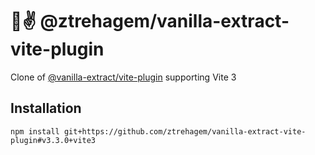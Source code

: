 # 🧁✌️ @ztrehagem/vanilla-extract-vite-plugin

Clone of [@vanilla-extract/vite-plugin](https://www.npmjs.com/package/@vanilla-extract/vite-plugin) supporting Vite 3

## Installation

```
npm install git+https://github.com/ztrehagem/vanilla-extract-vite-plugin#v3.3.0+vite3
```
